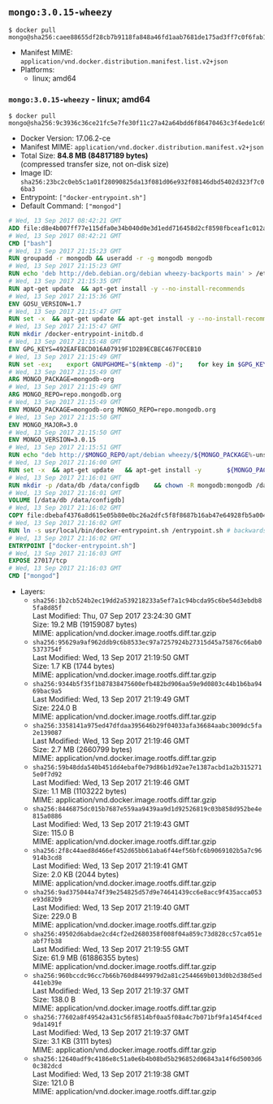## `mongo:3.0.15-wheezy`

```console
$ docker pull mongo@sha256:caee88655df28cb7b9118fa848a46fd1aab7681de175ad3ff7c0f6fab1ea8a86
```

-	Manifest MIME: `application/vnd.docker.distribution.manifest.list.v2+json`
-	Platforms:
	-	linux; amd64

### `mongo:3.0.15-wheezy` - linux; amd64

```console
$ docker pull mongo@sha256:9c3936c36ce21fc5e7fe30f11c27a42a64bdd6f86470463c3f4ede1c69f4560e
```

-	Docker Version: 17.06.2-ce
-	Manifest MIME: `application/vnd.docker.distribution.manifest.v2+json`
-	Total Size: **84.8 MB (84817189 bytes)**  
	(compressed transfer size, not on-disk size)
-	Image ID: `sha256:23bc2c0eb5c1a01f28090825da13f081d06e932f08146dbd5402d323f7c06ba3`
-	Entrypoint: `["docker-entrypoint.sh"]`
-	Default Command: `["mongod"]`

```dockerfile
# Wed, 13 Sep 2017 08:42:21 GMT
ADD file:d8e4b007ff77e115dfa0e34b040d0e3d1edd716458d2cf8598fbceaf1c012a5a in / 
# Wed, 13 Sep 2017 08:42:21 GMT
CMD ["bash"]
# Wed, 13 Sep 2017 21:15:23 GMT
RUN groupadd -r mongodb && useradd -r -g mongodb mongodb
# Wed, 13 Sep 2017 21:15:23 GMT
RUN echo 'deb http://deb.debian.org/debian wheezy-backports main' > /etc/apt/sources.list.d/backports.list
# Wed, 13 Sep 2017 21:15:35 GMT
RUN apt-get update 	&& apt-get install -y --no-install-recommends 		ca-certificates 		jq 		numactl 		procps 	&& rm -rf /var/lib/apt/lists/*
# Wed, 13 Sep 2017 21:15:36 GMT
ENV GOSU_VERSION=1.7
# Wed, 13 Sep 2017 21:15:47 GMT
RUN set -x 	&& apt-get update && apt-get install -y --no-install-recommends wget && rm -rf /var/lib/apt/lists/* 	&& wget -O /usr/local/bin/gosu "https://github.com/tianon/gosu/releases/download/$GOSU_VERSION/gosu-$(dpkg --print-architecture)" 	&& wget -O /usr/local/bin/gosu.asc "https://github.com/tianon/gosu/releases/download/$GOSU_VERSION/gosu-$(dpkg --print-architecture).asc" 	&& export GNUPGHOME="$(mktemp -d)" 	&& gpg --keyserver ha.pool.sks-keyservers.net --recv-keys B42F6819007F00F88E364FD4036A9C25BF357DD4 	&& gpg --batch --verify /usr/local/bin/gosu.asc /usr/local/bin/gosu 	&& rm -r "$GNUPGHOME" /usr/local/bin/gosu.asc 	&& chmod +x /usr/local/bin/gosu 	&& gosu nobody true 	&& apt-get purge -y --auto-remove wget
# Wed, 13 Sep 2017 21:15:47 GMT
RUN mkdir /docker-entrypoint-initdb.d
# Wed, 13 Sep 2017 21:15:48 GMT
ENV GPG_KEYS=492EAFE8CD016A07919F1D2B9ECBEC467F0CEB10
# Wed, 13 Sep 2017 21:15:49 GMT
RUN set -ex; 	export GNUPGHOME="$(mktemp -d)"; 	for key in $GPG_KEYS; do 		gpg --keyserver ha.pool.sks-keyservers.net --recv-keys "$key"; 	done; 	gpg --export $GPG_KEYS > /etc/apt/trusted.gpg.d/mongodb.gpg; 	rm -r "$GNUPGHOME"; 	apt-key list
# Wed, 13 Sep 2017 21:15:49 GMT
ARG MONGO_PACKAGE=mongodb-org
# Wed, 13 Sep 2017 21:15:49 GMT
ARG MONGO_REPO=repo.mongodb.org
# Wed, 13 Sep 2017 21:15:49 GMT
ENV MONGO_PACKAGE=mongodb-org MONGO_REPO=repo.mongodb.org
# Wed, 13 Sep 2017 21:15:50 GMT
ENV MONGO_MAJOR=3.0
# Wed, 13 Sep 2017 21:15:50 GMT
ENV MONGO_VERSION=3.0.15
# Wed, 13 Sep 2017 21:15:51 GMT
RUN echo "deb http://$MONGO_REPO/apt/debian wheezy/${MONGO_PACKAGE%-unstable}/$MONGO_MAJOR main" | tee "/etc/apt/sources.list.d/${MONGO_PACKAGE%-unstable}.list"
# Wed, 13 Sep 2017 21:16:00 GMT
RUN set -x 	&& apt-get update 	&& apt-get install -y 		${MONGO_PACKAGE}=$MONGO_VERSION 		${MONGO_PACKAGE}-server=$MONGO_VERSION 		${MONGO_PACKAGE}-shell=$MONGO_VERSION 		${MONGO_PACKAGE}-mongos=$MONGO_VERSION 		${MONGO_PACKAGE}-tools=$MONGO_VERSION 	&& rm -rf /var/lib/apt/lists/* 	&& rm -rf /var/lib/mongodb 	&& mv /etc/mongod.conf /etc/mongod.conf.orig
# Wed, 13 Sep 2017 21:16:01 GMT
RUN mkdir -p /data/db /data/configdb 	&& chown -R mongodb:mongodb /data/db /data/configdb
# Wed, 13 Sep 2017 21:16:01 GMT
VOLUME [/data/db /data/configdb]
# Wed, 13 Sep 2017 21:16:02 GMT
COPY file:dbebaf4376a8d615e05b80e0bc26a2dfc5f8f8687b16ab47e64928fb5a00498d in /usr/local/bin/ 
# Wed, 13 Sep 2017 21:16:02 GMT
RUN ln -s usr/local/bin/docker-entrypoint.sh /entrypoint.sh # backwards compat
# Wed, 13 Sep 2017 21:16:02 GMT
ENTRYPOINT ["docker-entrypoint.sh"]
# Wed, 13 Sep 2017 21:16:03 GMT
EXPOSE 27017/tcp
# Wed, 13 Sep 2017 21:16:03 GMT
CMD ["mongod"]
```

-	Layers:
	-	`sha256:1b2cb524b2ec19dd2a539218233a5ef7a1c94bcda95c6be54d3ebdb85fa8d85f`  
		Last Modified: Thu, 07 Sep 2017 23:24:30 GMT  
		Size: 19.2 MB (19159087 bytes)  
		MIME: application/vnd.docker.image.rootfs.diff.tar.gzip
	-	`sha256:95629a9af962ddb9c6b8533ec97a7257924b27315d45a75876c66ab05373754f`  
		Last Modified: Wed, 13 Sep 2017 21:19:50 GMT  
		Size: 1.7 KB (1744 bytes)  
		MIME: application/vnd.docker.image.rootfs.diff.tar.gzip
	-	`sha256:9344b5f35f1b87838475600efb482bd906aa59e9d0803c44b1b6ba9469bac9a5`  
		Last Modified: Wed, 13 Sep 2017 21:19:49 GMT  
		Size: 224.0 B  
		MIME: application/vnd.docker.image.rootfs.diff.tar.gzip
	-	`sha256:3358141a975ed47dfdaa395646b29f04033afa36684aabc3009dc5fa2e139087`  
		Last Modified: Wed, 13 Sep 2017 21:19:46 GMT  
		Size: 2.7 MB (2660799 bytes)  
		MIME: application/vnd.docker.image.rootfs.diff.tar.gzip
	-	`sha256:59b48dda540b451dd4ebaf0e79d86b1d92ae7e1387acbd1a2b3152715e0f7d92`  
		Last Modified: Wed, 13 Sep 2017 21:19:46 GMT  
		Size: 1.1 MB (1103222 bytes)  
		MIME: application/vnd.docker.image.rootfs.diff.tar.gzip
	-	`sha256:8446875dc015b7687e559aa9439aa9d1d92526819c03b858d952be4e815a0886`  
		Last Modified: Wed, 13 Sep 2017 21:19:43 GMT  
		Size: 115.0 B  
		MIME: application/vnd.docker.image.rootfs.diff.tar.gzip
	-	`sha256:2f8c44aed8d466ef452d65bb61aba6f44ef56bfc6b9069102b5a7c96914b3cd8`  
		Last Modified: Wed, 13 Sep 2017 21:19:41 GMT  
		Size: 2.0 KB (2044 bytes)  
		MIME: application/vnd.docker.image.rootfs.diff.tar.gzip
	-	`sha256:9ad375044a74f39e254825d57d9e74641439cc6e8acc9f435acca053e93d82b9`  
		Last Modified: Wed, 13 Sep 2017 21:19:40 GMT  
		Size: 229.0 B  
		MIME: application/vnd.docker.image.rootfs.diff.tar.gzip
	-	`sha256:49502d6abdae2cd4cf2ed2680358f008f04a859c73d828cc57ca051eabf7fb38`  
		Last Modified: Wed, 13 Sep 2017 21:19:55 GMT  
		Size: 61.9 MB (61886355 bytes)  
		MIME: application/vnd.docker.image.rootfs.diff.tar.gzip
	-	`sha256:960bccdc96cc7b66b760d8449979d2a81c2544669b013d0b2d38d5ed441eb39e`  
		Last Modified: Wed, 13 Sep 2017 21:19:37 GMT  
		Size: 138.0 B  
		MIME: application/vnd.docker.image.rootfs.diff.tar.gzip
	-	`sha256:77602a8f49542a431c56f8514bf0aa5f08a4c7b071bf9fa1454f4ced9da1491f`  
		Last Modified: Wed, 13 Sep 2017 21:19:37 GMT  
		Size: 3.1 KB (3111 bytes)  
		MIME: application/vnd.docker.image.rootfs.diff.tar.gzip
	-	`sha256:12640adf9c4186e8c51a0e6b4b08bd5b296852d06843a14f6d5003d60c382dcd`  
		Last Modified: Wed, 13 Sep 2017 21:19:38 GMT  
		Size: 121.0 B  
		MIME: application/vnd.docker.image.rootfs.diff.tar.gzip
